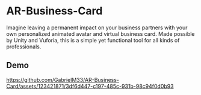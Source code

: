 # AR-Business-Card

Imagine leaving a permanent impact on your business partners with your own personalized animated avatar and virtual business card. Made possible by Unity and Vuforia, this is a simple yet functional tool for all kinds of professionals.

## Demo

https://github.com/GabrielM33/AR-Business-Card/assets/123421871/3df6d447-c197-485c-931b-98c94f0d0b93


